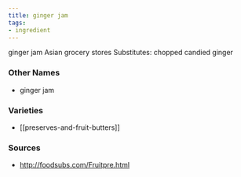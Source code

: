 ```yaml
---
title: ginger jam
tags:
- ingredient
---
```

ginger jam Asian grocery stores Substitutes: chopped candied ginger

### Other Names

* ginger jam

### Varieties

* [[preserves-and-fruit-butters]]

### Sources
* http://foodsubs.com/Fruitpre.html
